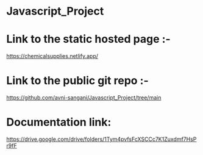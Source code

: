 # Javascript_Project

# Link to the static hosted page :- 
https://chemicalsupplies.netlify.app/

# Link to the public git repo :-
https://github.com/avni-sangani/Javascript_Project/tree/main

# Documentation link:
https://drive.google.com/drive/folders/1Tym4pvfsFcXSCCc7K1Zuxdmf7HsPr9fF

